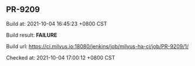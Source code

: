<h2><a name="pr-9209" class="anchor" href="#pr-9209" rel="nofollow" aria-hidden="true"><span class="octicon octicon-link"></span></a>PR-9209</h2>

<p>Build at: 2021-10-04 16:45:23 +0800 CST</p>

<p>Build result: <strong>FAILURE</strong></p>

<p>Build url: <a href="https://ci.milvus.io:18080/jenkins/job/milvus-ha-ci/job/PR-9209/1/" rel="nofollow">https://ci.milvus.io:18080/jenkins/job/milvus-ha-ci/job/PR-9209/1/</a></p>

<p>Checked at: 2021-10-04 17:00:12 +0800 CST</p>
